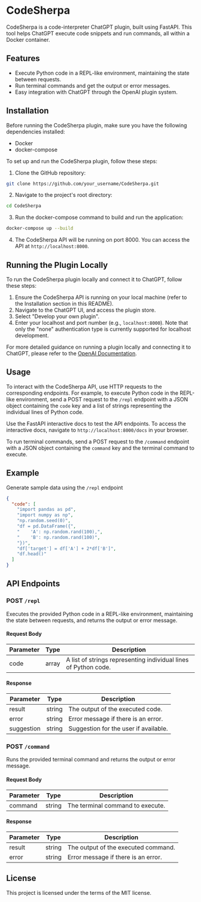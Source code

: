 # CodeSherpa

CodeSherpa is a code-interpreter ChatGPT plugin, built using FastAPI. This tool helps ChatGPT execute code snippets and run commands, all within a Docker container.

## Features

- Execute Python code in a REPL-like environment, maintaining the state between requests.
- Run terminal commands and get the output or error messages.
- Easy integration with ChatGPT through the OpenAI plugin system.

## Installation

Before running the CodeSherpa plugin, make sure you have the following dependencies installed:

- Docker
- docker-compose

To set up and run the CodeSherpa plugin, follow these steps:

1. Clone the GitHub repository:

```bash
git clone https://github.com/your_username/CodeSherpa.git
```

2. Navigate to the project's root directory:

```bash
cd CodeSherpa
```

3. Run the docker-compose command to build and run the application:

```bash
docker-compose up --build
```

4. The CodeSherpa API will be running on port 8000. You can access the API at `http://localhost:8000`.

## Running the Plugin Locally

To run the CodeSherpa plugin locally and connect it to ChatGPT, follow these steps:

1. Ensure the CodeSherpa API is running on your local machine (refer to the Installation section in this README).
2. Navigate to the ChatGPT UI, and access the plugin store.
3. Select "Develop your own plugin".
4. Enter your localhost and port number (e.g., `localhost:8000`). Note that only the "none" authentication type is currently supported for localhost development.

For more detailed guidance on running a plugin locally and connecting it to ChatGPT, please refer to the [OpenAI Documentation](https://platform.openai.com/docs/plugins/getting-started/running-a-plugin).


## Usage

To interact with the CodeSherpa API, use HTTP requests to the corresponding endpoints. For example, to execute Python code in the REPL-like environment, send a POST request to the `/repl` endpoint with a JSON object containing the `code` key and a list of strings representing the individual lines of Python code.

Use the FastAPI interactive docs to test the API endpoints. To access the interactive docs, navigate to `http://localhost:8000/docs` in your browser.

To run terminal commands, send a POST request to the `/command` endpoint with a JSON object containing the `command` key and the terminal command to execute.

## Example
Generate sample data using the `/repl` endpoint

```json
{
  "code": [
    "import pandas as pd",
    "import numpy as np",
    "np.random.seed(0)",
    "df = pd.DataFrame({",
    "    'A': np.random.rand(100),",
    "    'B': np.random.rand(100)",
    "})",
    "df['target'] = df['A'] + 2*df['B']",
    "df.head()"
  ]
}
```


## API Endpoints

### POST `/repl`

Executes the provided Python code in a REPL-like environment, maintaining the state between requests, and returns the output or error message.

#### Request Body

| Parameter | Type  | Description                                                      |
|-----------|-------|------------------------------------------------------------------|
| code      | array | A list of strings representing individual lines of Python code. |

#### Response

| Parameter | Type   | Description                           |
|-----------|--------|---------------------------------------|
| result    | string | The output of the executed code.      |
| error     | string | Error message if there is an error.   |
| suggestion| string | Suggestion for the user if available. |

### POST `/command`

Runs the provided terminal command and returns the output or error message.

#### Request Body

| Parameter | Type   | Description                      |
|-----------|--------|----------------------------------|
| command   | string | The terminal command to execute. |

#### Response

| Parameter | Type   | Description                           |
|-----------|--------|---------------------------------------|
| result    | string | The output of the executed command.   |
| error     | string | Error message if there is an error.   |


## License

This project is licensed under the terms of the MIT license.
